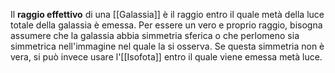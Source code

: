 Il **raggio effettivo** di una [[Galassia]] è il raggio entro il quale metà della luce totale della galassia è emessa. Per essere un vero e proprio raggio, bisogna assumere che la galassia abbia simmetria sferica o che perlomeno sia simmetrica nell'immagine nel quale la si osserva. Se questa simmetria non è vera, si può invece usare l'[[Isofota]] entro il quale viene emessa metà luce.